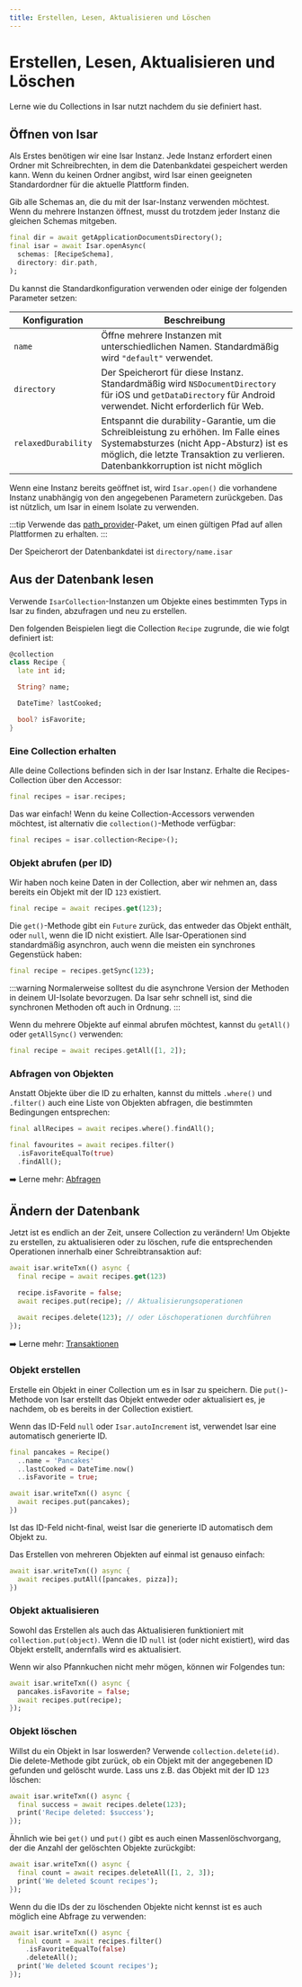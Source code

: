 ```yaml
---
title: Erstellen, Lesen, Aktualisieren und Löschen
---
```


# Erstellen, Lesen, Aktualisieren und Löschen

Lerne wie du Collections in Isar nutzt nachdem du sie definiert hast.

## Öffnen von Isar

Als Erstes benötigen wir eine Isar Instanz. Jede Instanz erfordert einen Ordner mit Schreibrechten, in dem die Datenbankdatei gespeichert werden kann. Wenn du keinen Ordner angibst, wird Isar einen geeigneten Standardordner für die aktuelle Plattform finden.

Gib alle Schemas an, die du mit der Isar-Instanz verwenden möchtest. Wenn du mehrere Instanzen öffnest, musst du trotzdem jeder Instanz die gleichen Schemas mitgeben.

```dart
final dir = await getApplicationDocumentsDirectory();
final isar = await Isar.openAsync(
  schemas: [RecipeSchema],
  directory: dir.path,
);
```

Du kannst die Standardkonfiguration verwenden oder einige der folgenden Parameter setzen:

| Konfiguration       | Beschreibung                                                                                                                                                                                                        |
| ------------------- | ------------------------------------------------------------------------------------------------------------------------------------------------------------------------------------------------------------------- |
| `name`              | Öffne mehrere Instanzen mit unterschiedlichen Namen. Standardmäßig wird `"default"` verwendet.                                                                                                                      |
| `directory`         | Der Speicherort für diese Instanz. Standardmäßig wird `NSDocumentDirectory` für iOS und `getDataDirectory` für Android verwendet. Nicht erforderlich für Web.                                                       |
| `relaxedDurability` | Entspannt die durability-Garantie, um die Schreibleistung zu erhöhen. Im Falle eines Systemabsturzes (nicht App-Absturz) ist es möglich, die letzte Transaktion zu verlieren. Datenbankkorruption ist nicht möglich |

Wenn eine Instanz bereits geöffnet ist, wird `Isar.open()` die vorhandene Instanz unabhängig von den angegebenen Parametern zurückgeben. Das ist nützlich, um Isar in einem Isolate zu verwenden.

:::tip
Verwende das [path_provider](https://pub.dev/packages/path_provider)-Paket, um einen gültigen Pfad auf allen Plattformen zu erhalten.
:::

Der Speicherort der Datenbankdatei ist `directory/name.isar`

## Aus der Datenbank lesen

Verwende `IsarCollection`-Instanzen um Objekte eines bestimmten Typs in Isar zu finden, abzufragen und neu zu erstellen.

Den folgenden Beispielen liegt die Collection `Recipe` zugrunde, die wie folgt definiert ist:

```dart
@collection
class Recipe {
  late int id;

  String? name;

  DateTime? lastCooked;

  bool? isFavorite;
}
```

### Eine Collection erhalten

Alle deine Collections befinden sich in der Isar Instanz. Erhalte die Recipes-Collection über den Accessor:

```dart
final recipes = isar.recipes;
```

Das war einfach! Wenn du keine Collection-Accessors verwenden möchtest, ist alternativ die `collection()`-Methode verfügbar:

```dart
final recipes = isar.collection<Recipe>();
```

### Objekt abrufen (per ID)

Wir haben noch keine Daten in der Collection, aber wir nehmen an, dass bereits ein Objekt mit der ID `123` existiert.

```dart
final recipe = await recipes.get(123);
```

Die `get()`-Methode gibt ein `Future` zurück, das entweder das Objekt enthält, oder `null`, wenn die ID nicht existiert. Alle Isar-Operationen sind standardmäßig asynchron, auch wenn die meisten ein synchrones Gegenstück haben:

```dart
final recipe = recipes.getSync(123);
```

:::warning
Normalerweise solltest du die asynchrone Version der Methoden in deinem UI-Isolate bevorzugen. Da Isar sehr schnell ist, sind die synchronen Methoden oft auch in Ordnung.
:::

Wenn du mehrere Objekte auf einmal abrufen möchtest, kannst du `getAll()` oder `getAllSync()` verwenden:

```dart
final recipe = await recipes.getAll([1, 2]);
```

### Abfragen von Objekten

Anstatt Objekte über die ID zu erhalten, kannst du mittels `.where()` und `.filter()` auch eine Liste von Objekten abfragen, die bestimmten Bedingungen entsprechen:

```dart
final allRecipes = await recipes.where().findAll();

final favourites = await recipes.filter()
  .isFavoriteEqualTo(true)
  .findAll();
```

➡️ Lerne mehr: [Abfragen](queries)

## Ändern der Datenbank

Jetzt ist es endlich an der Zeit, unsere Collection zu verändern! Um Objekte zu erstellen, zu aktualisieren oder zu löschen, rufe die entsprechenden Operationen innerhalb einer Schreibtransaktion auf:

```dart
await isar.writeTxn(() async {
  final recipe = await recipes.get(123)

  recipe.isFavorite = false;
  await recipes.put(recipe); // Aktualisierungsoperationen

  await recipes.delete(123); // oder Löschoperationen durchführen
});
```

➡️ Lerne mehr: [Transaktionen](transactions)

### Objekt erstellen

Erstelle ein Objekt in einer Collection um es in Isar zu speichern. Die `put()`-Methode von Isar erstellt das Objekt entweder oder aktualisiert es, je nachdem, ob es bereits in der Collection existiert.

Wenn das ID-Feld `null` oder `Isar.autoIncrement` ist, verwendet Isar eine automatisch generierte ID.

```dart
final pancakes = Recipe()
  ..name = 'Pancakes'
  ..lastCooked = DateTime.now()
  ..isFavorite = true;

await isar.writeTxn(() async {
  await recipes.put(pancakes);
})
```

Ist das ID-Feld nicht-final, weist Isar die generierte ID automatisch dem Objekt zu.

Das Erstellen von mehreren Objekten auf einmal ist genauso einfach:

```dart
await isar.writeTxn(() async {
  await recipes.putAll([pancakes, pizza]);
})
```

### Objekt aktualisieren

Sowohl das Erstellen als auch das Aktualisieren funktioniert mit `collection.put(object)`. Wenn die ID `null` ist (oder nicht existiert), wird das Objekt erstellt, andernfalls wird es aktualisiert.

Wenn wir also Pfannkuchen nicht mehr mögen, können wir Folgendes tun:

```dart
await isar.writeTxn(() async {
  pancakes.isFavorite = false;
  await recipes.put(recipe);
});
```

### Objekt löschen

Willst du ein Objekt in Isar loswerden? Verwende `collection.delete(id)`. Die delete-Methode gibt zurück, ob ein Objekt mit der angegebenen ID gefunden und gelöscht wurde. Lass uns z.B. das Objekt mit der ID `123` löschen:

```dart
await isar.writeTxn(() async {
  final success = await recipes.delete(123);
  print('Recipe deleted: $success');
});
```

Ähnlich wie bei `get()` und `put()` gibt es auch einen Massenlöschvorgang, der die Anzahl der gelöschten Objekte zurückgibt:

```dart
await isar.writeTxn(() async {
  final count = await recipes.deleteAll([1, 2, 3]);
  print('We deleted $count recipes');
});
```

Wenn du die IDs der zu löschenden Objekte nicht kennst ist es auch möglich eine Abfrage zu verwenden:

```dart
await isar.writeTxn(() async {
  final count = await recipes.filter()
    .isFavoriteEqualTo(false)
    .deleteAll();
  print('We deleted $count recipes');
});
```
